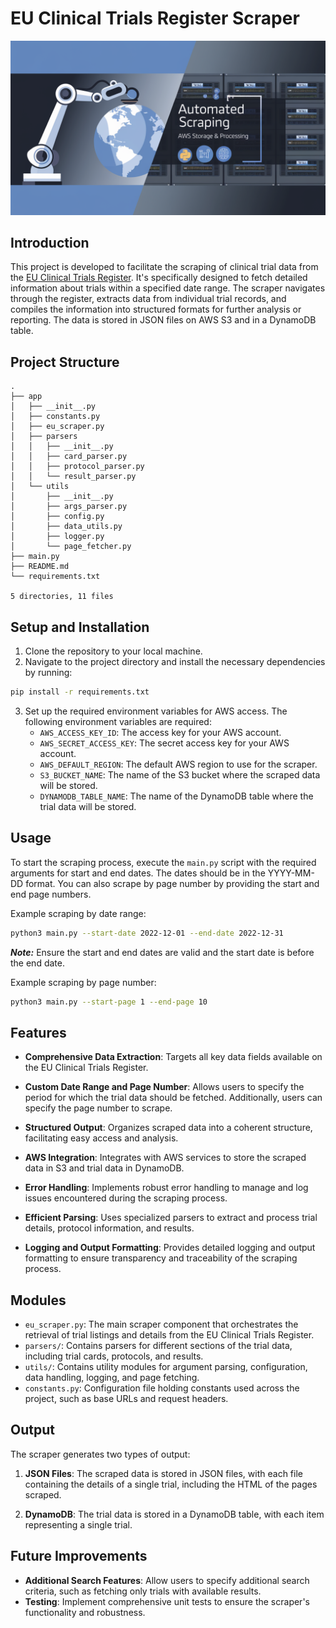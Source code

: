 # EU Clinical Trials Register Scraper

![Screenshot of Scraper Output](./Screenshot%202024-08-30%20at%2022.17.10.png)

## Introduction

This project is developed to facilitate the scraping of clinical trial data from the [EU Clinical Trials Register](https://www.clinicaltrialsregister.eu/). It's specifically designed to fetch detailed information about trials within a specified date range. The scraper navigates through the register, extracts data from individual trial records, and compiles the information into structured formats for further analysis or reporting. The data is stored in JSON files on AWS S3 and in a DynamoDB table.

## Project Structure

```
.
├── app
│   ├── __init__.py
│   ├── constants.py
│   ├── eu_scraper.py
│   ├── parsers
│   │   ├── __init__.py
│   │   ├── card_parser.py
│   │   ├── protocol_parser.py
│   │   └── result_parser.py
│   └── utils
│       ├── __init__.py
│       ├── args_parser.py
│       ├── config.py
│       ├── data_utils.py
│       ├── logger.py
│       └── page_fetcher.py
├── main.py
├── README.md
└── requirements.txt

5 directories, 11 files

```

## Setup and Installation

1. Clone the repository to your local machine.
2. Navigate to the project directory and install the necessary dependencies by running:

```bash
pip install -r requirements.txt
```
3. Set up the required environment variables for AWS access. The following environment variables are required:
   - `AWS_ACCESS_KEY_ID`: The access key for your AWS account.
   - `AWS_SECRET_ACCESS_KEY`: The secret access key for your AWS account.
   - `AWS_DEFAULT_REGION`: The default AWS region to use for the scraper.
   - `S3_BUCKET_NAME`: The name of the S3 bucket where the scraped data will be stored.
   - `DYNAMODB_TABLE_NAME`: The name of the DynamoDB table where the trial data will be stored.

## Usage

To start the scraping process, execute the `main.py` script with the required arguments for start and end dates. The dates should be in the YYYY-MM-DD format.
You can also scrape by page number by providing the start and end page numbers.

Example scraping by date range:

```bash
python3 main.py --start-date 2022-12-01 --end-date 2022-12-31
```


 ***Note:*** Ensure the start and end dates are valid and the start date is before the end date.


Example scraping by page number:

```bash
python3 main.py --start-page 1 --end-page 10
```


## Features

- **Comprehensive Data Extraction**: Targets all key data fields available on the EU Clinical Trials Register.
- **Custom Date Range and Page Number**: Allows users to specify the period for which the trial data should be fetched. Additionally, users can specify the page number to scrape.
- **Structured Output**: Organizes scraped data into a coherent structure, facilitating easy access and analysis.
- **AWS Integration**: Integrates with AWS services to store the scraped data in S3 and trial data in DynamoDB.
- **Error Handling**: Implements robust error handling to manage and log issues encountered during the scraping process.
- **Efficient Parsing**: Uses specialized parsers to extract and process trial details, protocol information, and results.

- **Logging and Output Formatting**: Provides detailed logging and output formatting to ensure transparency and traceability of the scraping process.


## Modules

- `eu_scraper.py`: The main scraper component that orchestrates the retrieval of trial listings and details from the EU Clinical Trials Register.
- `parsers/`: Contains parsers for different sections of the trial data, including trial cards, protocols, and results.
- `utils/`: Contains utility modules for argument parsing, configuration, data handling, logging, and page fetching.
- `constants.py`: Configuration file holding constants used across the project, such as base URLs and request headers.

## Output

The scraper generates two types of output:
1.  **JSON Files**: The scraped data is stored in JSON files, with each file containing the details of a single trial, including the HTML of the pages scraped.
<!-- according to a predefined structure. -->
2.  **DynamoDB**: The trial data is stored in a DynamoDB table, with each item representing a single trial.

## Future Improvements
- **Additional Search Features**: Allow users to specify additional search criteria, such as fetching only trials with available results.
- **Testing**: Implement comprehensive unit tests to ensure the scraper's functionality and robustness.
